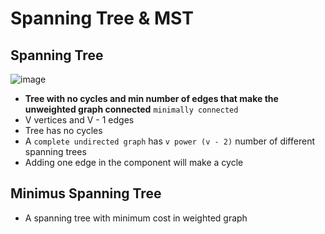 # Spanning Tree & MST

## Spanning Tree
![image](https://github.com/Abdelrhman-Sayed70/Competitive_Programming/assets/99830416/ebe93e31-1f76-41ef-a4ac-846413084dcb)
 
- **Tree with no cycles and min number of edges that make the unweighted graph connected** `minimally connected`
- V vertices and V - 1 edges
- Tree has no cycles
- A `complete undirected graph` has `v power (v - 2)` number of different spanning trees
- Adding one edge in the component will make a cycle


## Minimus Spanning Tree
- A spanning tree with minimum cost in weighted graph
